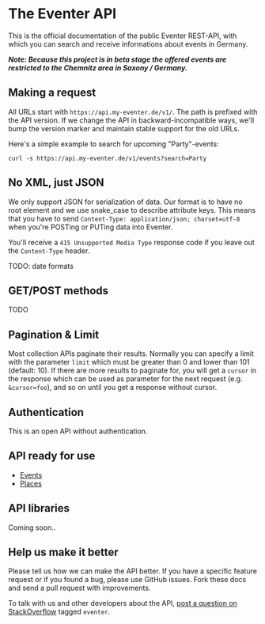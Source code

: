 The Eventer API
===============

This is the official documentation of the public Eventer REST-API, with which you can search and receive informations about events in Germany.

***Note: Because this project is in beta stage the offered events are restricted to the Chemnitz area in Saxony / Germany.***


Making a request
----------------

All URLs start with `https://api.my-eventer.de/v1/`. The path is prefixed with the API version. If we change the API in backward-incompatible ways, we'll bump the version marker and maintain stable support for the old URLs.

Here's a simple example to search for upcoming "Party"-events:

```shell
curl -s https://api.my-eventer.de/v1/events?search=Party
```


No XML, just JSON
-----------------

We only support JSON for serialization of data. Our format is to have no root element and we use snake\_case to describe attribute keys. This means that you have to send `Content-Type: application/json; charset=utf-8` when you're POSTing or PUTing data into Eventer.

You'll receive a `415 Unsupported Media Type` response code if you leave out the `Content-Type` header.

TODO: date formats


GET/POST methods
----------------

TODO


Pagination & Limit
------------------

Most collection APIs paginate their results. Normally you can specify a limit with the parameter `limit` which must be greater than 0 and lower than 101 (default: 10). If there are more results to paginate for, you will get a `cursor` in the response which can be used as parameter for the next request (e.g. `&cursor=foo`), and so on until you get a response without cursor.


Authentication
--------------

This is an open API without authentication.


API ready for use
-----------------

* [Events](https://github.com/haed/eventer-rest-api/blob/master/endpoints/events.md)
* [Places](https://github.com/haed/eventer-rest-api/blob/master/endpoints/places.md)


API libraries
-------------

Coming soon..


Help us make it better
----------------------

Please tell us how we can make the API better. If you have a specific feature request or if you found a bug, please use GitHub issues. Fork these docs and send a pull request with improvements.

To talk with us and other developers about the API, [post a question on StackOverflow](http://stackoverflow.com/questions/ask) tagged `eventer`.
